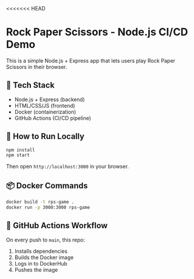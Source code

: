 <<<<<<< HEAD
# Rock Paper Scissors - Node.js CI/CD Demo

This is a simple Node.js + Express app that lets users play Rock Paper Scissors in their browser.

## 🔧 Tech Stack

- Node.js + Express (backend)
- HTML/CSS/JS (frontend)
- Docker (containerization)
- GitHub Actions (CI/CD pipeline)

## 🚀 How to Run Locally

```bash
npm install
npm start
```

Then open `http://localhost:3000` in your browser.

## 📦 Docker Commands

```bash
docker build -t rps-game .
docker run -p 3000:3000 rps-game
```

## 🔄 GitHub Actions Workflow

On every push to `main`, this repo:

1. Installs dependencies
2. Builds the Docker image
3. Logs in to DockerHub
4. Pushes the image

